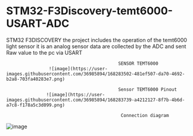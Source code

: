 # STM32-F3Discovery-temt6000-USART-ADC
STM32 F3DISCOVERY the project includes the operation of the temt6000 light sensor it is an analog sensor data are collected by the ADC and sent Raw value to the pc via USART 
    
                                              SENSOR TEMT6000
                    ![image](https://user-images.githubusercontent.com/36985894/168283502-481ef507-da70-4692-b2a8-703fa40283e7.png)

                                              Sensor TEMT6000 Pinout 
                   ![image](https://user-images.githubusercontent.com/36985894/168283739-a4212127-8f7b-4b6d-a7c8-f178a5c3d099.png)
               
                                               Connection diagram
![image](https://user-images.githubusercontent.com/36985894/168289709-51865620-8cfa-4ab6-a5c8-6cb6615d7826.png)

               
               
